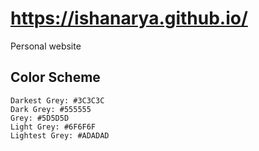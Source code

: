 # <https://ishanarya.github.io/>
Personal website

## Color Scheme
```
Darkest Grey: #3C3C3C
Dark Grey: #555555
Grey: #5D5D5D
Light Grey: #6F6F6F
Lightest Grey: #ADADAD
```